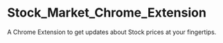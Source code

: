 # Stock_Market_Chrome_Extension
A Chrome Extension to get updates about Stock prices at your fingertips.
